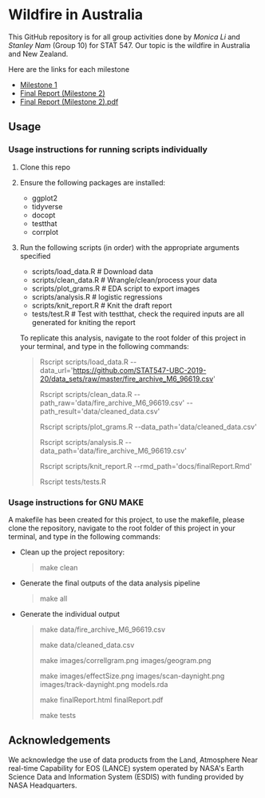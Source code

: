 # Wildfire in Australia 
This GitHub repository is for all group activities done by *Monica Li* and *Stanley Nam* (Group 10) for STAT 547. Our topic is the wildfire in Australia and New Zealand. 

Here are the links for each milestone
* [Milestone 1](https://stat547-ubc-2019-20.github.io/Group10/docs/milestone1.html)
* [Final Report (Milestone 2)](https://stat547-ubc-2019-20.github.io/Group10/final_report.html)
* [Final Report (Milestone 2).pdf](https://stat547-ubc-2019-20.github.io/Group10/final_report.pdf)

## Usage

### Usage instructions for running scripts individually
1. Clone this repo

2. Ensure the following packages are installed:
    - ggplot2
    - tidyverse
    - docopt
    - testthat
    - corrplot

3. Run the following scripts (in order) with the appropriate arguments specified  
    - scripts/load_data.R   # Download data
    - scripts/clean_data.R  # Wrangle/clean/process your data 
    - scripts/plot_grams.R  # EDA script to export images 
    - scripts/analysis.R    # logistic regressions
    - scripts/knit_report.R # Knit the draft report
    - tests/test.R          # Test with testthat, check the required inputs are all generated for kniting the report
    
    To replicate this analysis, navigate to the root folder of this project in your terminal, and type in the following commands:
    > Rscript scripts/load_data.R --data_url='https://github.com/STAT547-UBC-2019-20/data_sets/raw/master/fire_archive_M6_96619.csv'
    >
    > Rscript scripts/clean_data.R --path_raw='data/fire_archive_M6_96619.csv' --path_result='data/cleaned_data.csv'
    >
    > Rscript scripts/plot_grams.R --data_path='data/cleaned_data.csv'
    >
    > Rscript scripts/analysis.R --data_path='data/fire_archive_M6_96619.csv'
    >
    > Rscript scripts/knit_report.R --rmd_path='docs/finalReport.Rmd'
    >
    > Rscript tests/tests.R
    
### Usage instructions for GNU MAKE
A makefile has been created for this project, to use the makefile, please clone the repository, navigate to the root folder of this project in your terminal, and type in the following commands:

- Clean up the project repository:
    > make clean
    
- Generate the final outputs of the data analysis pipeline
    > make all
    
- Generate the individual output
    > make data/fire_archive_M6_96619.csv
    >
    > make data/cleaned_data.csv 
    >
    > make images/correllgram.png images/geogram.png
    >
    > make images/effectSize.png images/scan-daynight.png images/track-daynight.png models.rda
    >
    > make finalReport.html finalReport.pdf
    >
    > make tests
  
    
## Acknowledgements

We acknowledge the use of data products from the Land, Atmosphere Near real-time Capability for EOS (LANCE) system operated by NASA's Earth Science Data and Information System (ESDIS) with funding provided by NASA Headquarters.
